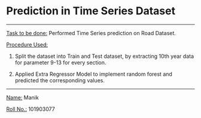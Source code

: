 # Prediction in Time Series Dataset
----------

<ins>Task to be done:</ins> Performed Time Series prediction on Road Dataset.

<ins>Procedure Used:</ins>

1) Split the dataset into Train and Test dataset, by extracting 10th year data for parameter 9-13 for every section. 

2) Applied Extra Regressor Model to implement random forest and predicted the corresponding values.

----------

<ins>Name:</ins> Manik

<ins>Roll No.:</ins> 101903077
